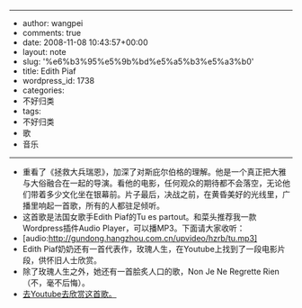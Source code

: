 - --
- author: wangpei
- comments: true
- date: 2008-11-08 10:43:57+00:00
- layout: note
- slug: '%e6%b3%95%e5%9b%bd%e5%a5%b3%e5%a3%b0'
- title: Edith Piaf
- wordpress_id: 1738
- categories:
- 不好归类
- tags:
- 不好归类
- 歌
- 音乐
- --
- 重看了《拯救大兵瑞恩》，加深了对斯庇尔伯格的理解。他是一个真正把大雅与大俗融合在一起的导演。看他的电影，任何观众的期待都不会落空，无论他们带着多少文化坐在银幕前。片子最后，决战之前，在黄昏美好的光线里，广播里响起一首歌，所有的人都驻足倾听。
- 这首歌是法国女歌手Edith Piaf的Tu es partout。和菜头推荐我一款Wordpress插件Audio Player，可以播MP3。下面请大家收听：
- [audio:http://gundong.hangzhou.com.cn/upvideo/hzrb/tu.mp3]
- Edith Piaf奶奶还有一首代表作，玫瑰人生，在Youtube上找到了一段电影片段，供怀旧人士欣赏。
- 除了玫瑰人生之外，她还有一首脍炙人口的歌，Non Je Ne Regrette Rien（不，毫不后悔）。
- [去Youtube去欣赏这首歌。](http://www.youtube.com/watch?v=kFRuLFR91e4)
